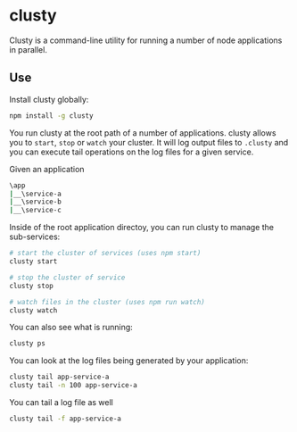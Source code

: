 # clusty
Clusty is a command-line utility for running a number of node applications in parallel.

## Use

Install clusty globally:
```sh
npm install -g clusty
```

You run clusty at the root path of a number of applications. clusty allows you to `start`, `stop` or `watch` your cluster. It will log output files to `.clusty` and you can execute tail operations on the log files for a given service.


Given an application
```sh
\app
|__\service-a
|__\service-b
|__\service-c
```

Inside of the root application directoy, you can run clusty to manage the sub-services:
```sh
# start the cluster of services (uses npm start)
clusty start

# stop the cluster of service
clusty stop

# watch files in the cluster (uses npm run watch)
clusty watch
```

You can also see what is running:
```sh
clusty ps
```

You can look at the log files being generated by your application:
```sh
clusty tail app-service-a
clusty tail -n 100 app-service-a
```

You can tail a log file as well
```sh
clusty tail -f app-service-a
```

